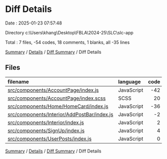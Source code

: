 # Diff Details

Date : 2025-01-23 07:57:48

Directory c:\\Users\\khang\\Desktop\\FBLA\\2024-25\\SLC\\slc-app

Total : 7 files,  -54 codes, 18 comments, 1 blanks, all -35 lines

[Summary](results.md) / [Details](details.md) / [Diff Summary](diff.md) / Diff Details

## Files
| filename | language | code | comment | blank | total |
| :--- | :--- | ---: | ---: | ---: | ---: |
| [src/components/AccountPage/index.js](/src/components/AccountPage/index.js) | JavaScript | -42 | 0 | 0 | -42 |
| [src/components/AccountPage/index.scss](/src/components/AccountPage/index.scss) | SCSS | 20 | 0 | 3 | 23 |
| [src/components/Home/HomeCard/index.js](/src/components/Home/HomeCard/index.js) | JavaScript | -36 | 18 | -2 | -20 |
| [src/components/Interior/AddPostBar/index.js](/src/components/Interior/AddPostBar/index.js) | JavaScript | -2 | 0 | -2 | -4 |
| [src/components/Interior/index.js](/src/components/Interior/index.js) | JavaScript | 2 | 0 | 1 | 3 |
| [src/components/SignUp/index.js](/src/components/SignUp/index.js) | JavaScript | 4 | 0 | 2 | 6 |
| [src/components/UserPosts/index.js](/src/components/UserPosts/index.js) | JavaScript | 0 | 0 | -1 | -1 |

[Summary](results.md) / [Details](details.md) / [Diff Summary](diff.md) / Diff Details